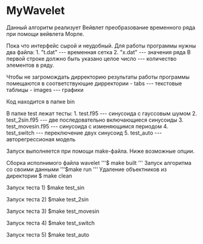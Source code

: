 # MyWavelet

Данный алгоритм реализует Вейвлет преобразование временного ряда при помощи вейвлета Морле. 

Пока что интерфейс сырой и неудобный. Для работы программы нужны два файла: 
    1. "t.dat" --- временная сетка 
    2. "x.dat" --- значения ряда
В первой строке должно быть указано целое число --- количество элементов в ряду.

Чтобы не загромождать дирректорию результаты работы программы помещаются в соответствующие дирректории
    - tabs    --- текстовые таблицы 
    - images  --- графики

Код находится в папке bin

В папке test лежат тесты: 
    1. test.f95      --- синусоида с гауссовым шумом
    2. test\_2sin.f95 --- две последовательно включающиеся синусоиды
    3. test\_movesin.f95 --- синусоида с изменяющимся периодом
    4. test\_switch   --- переключение двух синусоид
    5. test\_auto     --- авторегрессионая модель 

Запуск выполняется при помощи make-файла. Ниже возможные опции.

Сборка исполнимого файла wavelet
'''$ make built 
'''
Запуск алгоритма со своими данными
'''$make run
'''
Удаление объектников из директории
$ make clean

Запуск теста 1)
$make test_sin

Запуск теста 2)
$make test_2sin

Запуск теста 3)
$make test_movesin

Запуск теста 4)
$make test_switch

Запуск теста 5)
$make test_auto

